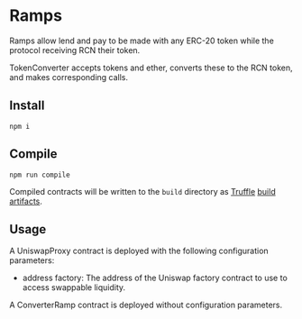 # Ramps

Ramps allow lend and pay to be made with any ERC-20 token while the protocol receiving RCN their token.

TokenConverter accepts tokens and ether, converts these to the RCN token, and makes corresponding calls.

## Install

    npm i

## Compile

    npm run compile

Compiled contracts will be written to the `build` directory as 
[Truffle](https://truffleframework.com)
[build artifacts](https://truffleframework.com/docs/truffle/getting-started/compiling-contracts#build-artifacts).

## Usage

A UniswapProxy contract is deployed with the following configuration parameters:

  * address factory: The address of the Uniswap factory contract to use to access swappable liquidity.

A ConverterRamp contract is deployed without configuration parameters.
